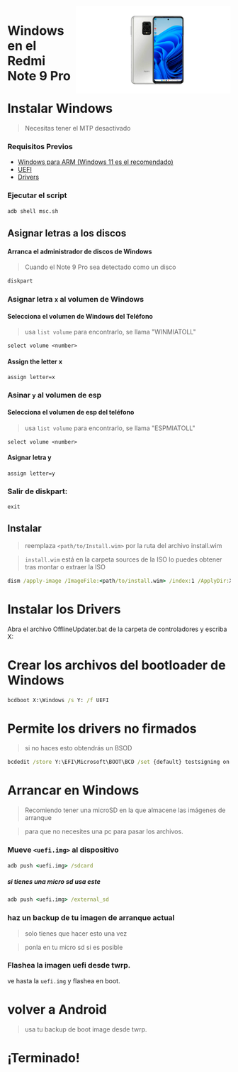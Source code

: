   <img align="right" src="https://github.com/Rubanoxd/Port-Windows-11-redmi-note-9_pro/blob/main/Miatoll.png" width="350" alt="Windows 11 Running On A Redmi Note 9 Pro">


# Windows en el Redmi Note 9 Pro

# Instalar Windows
> Necesitas tener el  MTP desactivado

### Requisitos Previos

- [Windows para ARM (Windows 11 es el recomendado)](https://uupdump.net/)
- [UEFI](https://github.com/Rubanoxd/Port-Windows-11-redmi-note-9_pro/releases/tag/Uefi)
- [Drivers](https://github.com/N1kroks/7xx-Drivers/releases/latest)

### Ejecutar el script
```cmd
adb shell msc.sh
```
  

## Asignar letras a los discos

#### Arranca el administrador de discos de Windows

> Cuando el Note 9 Pro sea detectado como un disco

```cmd
diskpart
```


### Asignar letra `x` al volumen de Windows

#### Selecciona el volumen de Windows del Teléfono
> usa `list volume` para encontrarlo, se llama "WINMIATOLL"

```diskpart
select volume <number>
```

#### Assign the letter x
```diskpart
assign letter=x
```

### Asinar `y` al volumen de esp 

#### Selecciona el volumen de esp del teléfono
> usa `list volume` para encontrarlo, se llama "ESPMIATOLL"

```diskpart
select volume <number>
```

#### Asignar letra y

```diskpart
assign letter=y
```

### Salir de diskpart:
```diskpart
exit
```
  

## Instalar

> reemplaza `<path/to/Install.wim>` por la ruta del archivo install.wim

> `install.wim` está en la carpeta sources de la ISO
> lo puedes obtener tras montar o extraer la ISO

```cmd
dism /apply-image /ImageFile:<path/to/install.wim> /index:1 /ApplyDir:X:\
```


# Instalar los Drivers

Abra el archivo OfflineUpdater.bat de la carpeta de controladores y escriba X:

# Crear los archivos del bootloader de Windows 

```cmd
bcdboot X:\Windows /s Y: /f UEFI
```
  

# Permite los drivers no firmados

> si no haces esto obtendrás un BSOD

```cmd
bcdedit /store Y:\EFI\Microsoft\BOOT\BCD /set {default} testsigning on
```

# Arrancar en Windows
> Recomiendo tener una microSD en la que almacene las imágenes de arranque

> para que no necesites una pc para pasar los archivos.

### Mueve `<uefi.img>` al dispositivo

```cmd
adb push <uefi.img> /sdcard
```

##### si tienes una micro sd usa este

```cmd
adb push <uefi.img> /external_sd
```


### haz un backup de tu imagen de arranque actual
> solo tienes que hacer esto una vez

> ponla en tu micro sd si es posible


### Flashea la imagen uefi desde twrp.
ve hasta la `uefi.img` y flashea en boot.

# volver a Android
> usa tu backup de boot image desde twrp.

# ¡Terminado!
